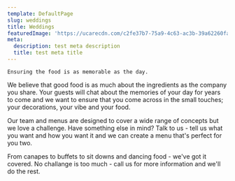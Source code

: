 ```yaml
---
template: DefaultPage
slug: weddings
title: Weddings
featuredImage: 'https://ucarecdn.com/c2fe37b7-75a9-4c63-ac3b-39a62260fa1e/'
meta:
  description: test meta description
  title: test meta title
---
```

`Ensuring the food is as memorable as the day.`



We believe that good food is as much about the ingredients as the company you share. Your guests will chat about the memories of your day for years to come and we want to ensure that you come across in the small touches; your decorations, your vibe and your food. 

Our team and menus are designed to cover a wide range of concepts but we love a challenge. Have something else in mind? Talk to us - tell us what you want and how you want it and we can create a menu that's perfect for you two. 

From canapes to buffets to sit downs and dancing food - we've got it covered. No challange is too much - call us for more information and we'll do the rest.